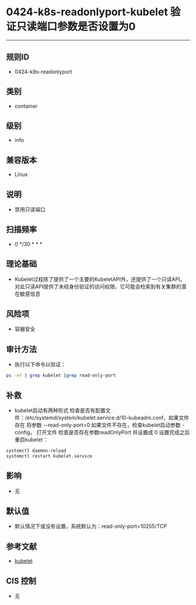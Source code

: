 # 0424-k8s-readonlyport-kubelet 验证只读端口参数是否设置为0
---

## 规则ID

- 0424-k8s-readonlyport


## 类别

- container


## 级别

- info


## 兼容版本


- Linux




## 说明


- 禁用只读端口



## 扫描频率
- 0 */30 * * *

## 理论基础


- Kubelet过程除了提供了一个主要的KubeletAPI外，还提供了一个只读API。对此只读API提供了未经身份验证的访问权限，它可能会检索到有关集群的潜在敏感信息






## 风险项


- 容器安全



## 审计方法
- 执行以下命令以验证：
```bash
ps -ef | grep kubelet |grep read-only-port
```



## 补救
- kubelet启动有两种形式
检查是否有配置文件：/etc/systemd/system/kubelet.service.d/10-kubeadm.conf，如果文件存在 将参数 --read-only-port=0
如果文件不存在，检查kubelet启动参数 -config，
打开文件 检查是否存在参数readOnlyPort 并设置成 0
设置完成之后 重启kubelet：
```bash
systemctl daemon-reload
systemctl restart kubelet.service
```



## 影响


- 无




## 默认值


- 默认情况下或没有设置，系统默认为：read-only-port=10255/TCP




## 参考文献


- [kubelet](https://kubernetes.io/docs/admin/kubelet/)



## CIS 控制


- 无


